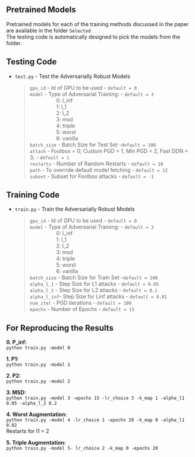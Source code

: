 ## Pretrained Models  
Pretrained models for each of the training methods discussed in the paper are available in the folder `Selected`  
The testing code is automatically designed to pick the models from the folder. 


## Testing Code

+ `test.py` - Test the Adversarially Robust Models
  > `gpu_id` 	- Id of GPU to be used  - `default = 0`  
  > `model` 	- Type of Adversarial Training:  - `default = 3`   
&nbsp;&nbsp;&nbsp;&nbsp;&nbsp;&nbsp;&nbsp;&nbsp;&nbsp;&nbsp;&nbsp;&nbsp;&nbsp;&nbsp;&nbsp;&nbsp;&nbsp;&nbsp;0: l_inf  
&nbsp;&nbsp;&nbsp;&nbsp;&nbsp;&nbsp;&nbsp;&nbsp;&nbsp;&nbsp;&nbsp;&nbsp;&nbsp;&nbsp;&nbsp;&nbsp;&nbsp;&nbsp;1: l_1  
&nbsp;&nbsp;&nbsp;&nbsp;&nbsp;&nbsp;&nbsp;&nbsp;&nbsp;&nbsp;&nbsp;&nbsp;&nbsp;&nbsp;&nbsp;&nbsp;&nbsp;&nbsp;2: l_2   
&nbsp;&nbsp;&nbsp;&nbsp;&nbsp;&nbsp;&nbsp;&nbsp;&nbsp;&nbsp;&nbsp;&nbsp;&nbsp;&nbsp;&nbsp;&nbsp;&nbsp;&nbsp;3: msd  
&nbsp;&nbsp;&nbsp;&nbsp;&nbsp;&nbsp;&nbsp;&nbsp;&nbsp;&nbsp;&nbsp;&nbsp;&nbsp;&nbsp;&nbsp;&nbsp;&nbsp;&nbsp;4: triple  
&nbsp;&nbsp;&nbsp;&nbsp;&nbsp;&nbsp;&nbsp;&nbsp;&nbsp;&nbsp;&nbsp;&nbsp;&nbsp;&nbsp;&nbsp;&nbsp;&nbsp;&nbsp;5: worst  
&nbsp;&nbsp;&nbsp;&nbsp;&nbsp;&nbsp;&nbsp;&nbsp;&nbsp;&nbsp;&nbsp;&nbsp;&nbsp;&nbsp;&nbsp;&nbsp;&nbsp;&nbsp;6: vanilla  
  > `batch_size` - Batch Size for Test Set -`default = 100`  
  > `attack` - Foolbox = 0; Custom PGD = 1, Min PGD = 2, Fast DDN = 3;  - `default = 1`  
  > `restarts` 	- Number of Random Restarts - `default = 10`  
  > `path` - To override default model fetching - `default = 12`   
  > `subset` - Subset for Foolbox attacks - `default = -1`   


## Training Code

+ `train.py` - Train the Adversarially Robust Models
  > `gpu_id`  - Id of GPU to be used  - `default = 0`  
  > `model`   - Type of Adversarial Training:  - `default = 3`   
&nbsp;&nbsp;&nbsp;&nbsp;&nbsp;&nbsp;&nbsp;&nbsp;&nbsp;&nbsp;&nbsp;&nbsp;&nbsp;&nbsp;&nbsp;&nbsp;&nbsp;&nbsp;0: l_inf  
&nbsp;&nbsp;&nbsp;&nbsp;&nbsp;&nbsp;&nbsp;&nbsp;&nbsp;&nbsp;&nbsp;&nbsp;&nbsp;&nbsp;&nbsp;&nbsp;&nbsp;&nbsp;1: l_1  
&nbsp;&nbsp;&nbsp;&nbsp;&nbsp;&nbsp;&nbsp;&nbsp;&nbsp;&nbsp;&nbsp;&nbsp;&nbsp;&nbsp;&nbsp;&nbsp;&nbsp;&nbsp;2: l_2   
&nbsp;&nbsp;&nbsp;&nbsp;&nbsp;&nbsp;&nbsp;&nbsp;&nbsp;&nbsp;&nbsp;&nbsp;&nbsp;&nbsp;&nbsp;&nbsp;&nbsp;&nbsp;3: msd  
&nbsp;&nbsp;&nbsp;&nbsp;&nbsp;&nbsp;&nbsp;&nbsp;&nbsp;&nbsp;&nbsp;&nbsp;&nbsp;&nbsp;&nbsp;&nbsp;&nbsp;&nbsp;4: triple  
&nbsp;&nbsp;&nbsp;&nbsp;&nbsp;&nbsp;&nbsp;&nbsp;&nbsp;&nbsp;&nbsp;&nbsp;&nbsp;&nbsp;&nbsp;&nbsp;&nbsp;&nbsp;5: worst  
&nbsp;&nbsp;&nbsp;&nbsp;&nbsp;&nbsp;&nbsp;&nbsp;&nbsp;&nbsp;&nbsp;&nbsp;&nbsp;&nbsp;&nbsp;&nbsp;&nbsp;&nbsp;6: vanilla  
  > `batch_size` - Batch Size for Train Set -`default = 100`  
  > `alpha_l_1` - Step Size for L1 attacks - `default = 0.05`    
  > `alpha_l_2` - Step Size for L2 attacks - `default = 0.1`   
  > `alpha_l_inf`- Step Size for Linf attacks - `default = 0.01`    
  > `num_iter`  - PGD iterations - `default = 100`   
  > `epochs`  - Number of Epochs - `default = 15`  


## For Reproducing the Results

**0. P_inf:**  
`python train.py -model 0`
	
**1. P1:**  
`python train.py -model 1`

**2. P2:**  
`python train.py -model 2`
	
**3. MSD:**   
`python train.py -model 3 -epochs 15 -lr_choice 3 -k_map 1 -alpha_l1 0.05 -alpha_l_2 0.2`

**4. Worst Augmentation:**  
`python train.py -model 4 -lr_choice 1 -epochs 20 -k_map 0 -alpha_l1 0.02`  
	Restarts for l1 = 2
	
**5. Triple Augmentation:**  
`python train.py -model 5- lr_choice 2 -k_map 0 -epochs 20`

